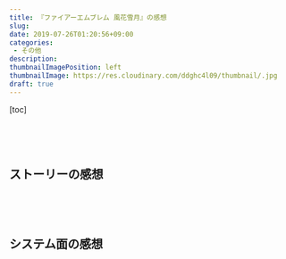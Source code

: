 ```yaml
---
title: 『ファイアーエムブレム 風花雪月』の感想
slug: 
date: 2019-07-26T01:20:56+09:00
categories: 
 - その他
description: 
thumbnailImagePosition: left
thumbnailImage: https://res.cloudinary.com/ddghc4l09/thumbnail/.jpg
draft: true
---
```


<!--more-->

[toc]

&nbsp;

&nbsp;
<h2>ストーリーの感想</h2>
&nbsp;

&nbsp;
<h2>システム面の感想</h2>
&nbsp;

&nbsp;

&nbsp;

&nbsp;
